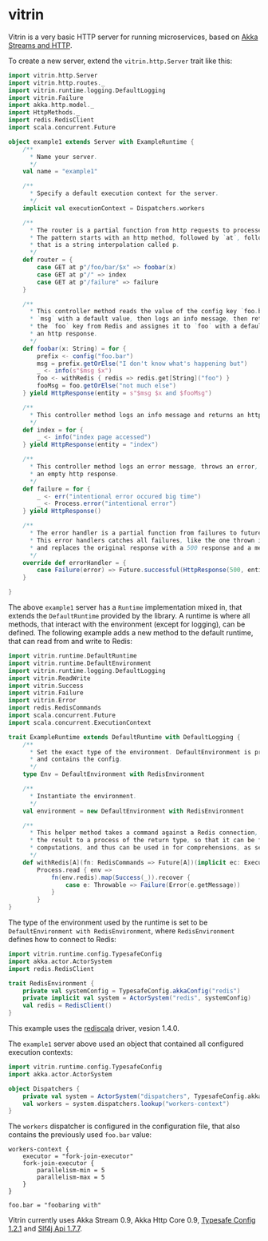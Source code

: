 vitrin
======

Vitrin is a very basic HTTP server for running microservices, based on [Akka Streams and HTTP](http://doc.akka.io/docs/akka-stream-and-http-experimental/0.9/).

To create a new server, extend the ```vitrin.http.Server``` trait like this:
```scala
import vitrin.http.Server
import vitrin.http.routes._
import vitrin.runtime.logging.DefaultLogging
import vitrin.Failure
import akka.http.model._
import HttpMethods._
import redis.RedisClient
import scala.concurrent.Future

object example1 extends Server with ExampleRuntime {
	/**
	  * Name your server.
	  */
	val name = "example1"

	/**
	  * Specify a default execution context for the server.
	  */
	implicit val executionContext = Dispatchers.workers

	/**
	  * The router is a partial function from http requests to processes of http responses.
	  * The pattern starts with an http method, followed by `at`, followed by a path pattern,
	  * that is a string interpolation called p.
	  */
	def router = {
		case GET at p"/foo/bar/$x" => foobar(x)
		case GET at p"/" => index
		case GET at p"/failure" => failure
	}

	/**
	  * This controller method reads the value of the config key `foo.bar`, assignes it to
	  * `msg` with a default value, then logs an info message, then retrieves the value of
	  * the `foo` key from Redis and assignes it to `foo` with a default value, and returns
	  * an http response.
	  */
	def foobar(x: String) = for {
		prefix <- config("foo.bar")
		msg = prefix.getOrElse("I don't know what's happening but")
		_ <- info(s"$msg $x")
		foo <- withRedis { redis => redis.get[String]("foo") }
		fooMsg = foo.getOrElse("not much else")
	} yield HttpResponse(entity = s"$msg $x and $fooMsg")

	/**
	  * This controller method logs an info message and returns an http response.
	  */
	def index = for {
		_ <- info("index page accessed")
	} yield HttpResponse(entity = "index")

	/**
	  * This controller method logs an error message, throws an error, and returns
	  * an empty http response.
	  */
	def failure = for {
		_ <- err("intentional error occured big time")
		_ <- Process.error("intentional error")
	} yield HttpResponse()

	/**
	  * The error handler is a partial function from failures to futures of http responses.
	  * This error handlers catches all failures, like the one thrown in the previous method,
	  * and replaces the original response with a 500 response and a message.
	  */
	override def errorHandler = {
		case Failure(error) => Future.successful(HttpResponse(500, entity = s"Something went wrong: ${error.message}"))
	}

}
```
The above ```example1``` server has a ```Runtime``` implementation mixed in, that extends the ```DefaultRuntime``` provided by the library. A runtime is where all methods, that interact with the environment (except for logging), can be defined. The following example adds a new method to the default runtime, that can read from and write to Redis:
```scala
import vitrin.runtime.DefaultRuntime
import vitrin.runtime.DefaultEnvironment
import vitrin.runtime.logging.DefaultLogging
import vitrin.ReadWrite
import vitrin.Success
import vitrin.Failure
import vitrin.Error
import redis.RedisCommands
import scala.concurrent.Future
import scala.concurrent.ExecutionContext

trait ExampleRuntime extends DefaultRuntime with DefaultLogging {
	/**
	  * Set the exact type of the environment. DefaultEnvironment is provided by the library,
	  * and contains the config.
	  */
	type Env = DefaultEnvironment with RedisEnvironment

	/**
	  * Instantiate the environment.
	  */
	val environment = new DefaultEnvironment with RedisEnvironment

	/**
	  * This helper method takes a command against a Redis connection, executes it, and lifts
	  * the result to a process of the return type, so that it can be flatmapped onto other
	  * computations, and thus can be used in for comprehensions, as seen in the previous example.
	  */
	def withRedis[A](fn: RedisCommands => Future[A])(implicit ec: ExecutionContext): Process[A] =
		Process.read { env =>
			fn(env.redis).map(Success(_)).recover {
				case e: Throwable => Failure(Error(e.getMessage))
			}
		}
}
```
The type of the environment used by the runtime is set to be ```DefaultEnvironment with RedisEnvironment```, where ```RedisEnvironment``` defines how to connect to Redis:
```scala
import vitrin.runtime.config.TypesafeConfig
import akka.actor.ActorSystem
import redis.RedisClient

trait RedisEnvironment {
	private val systemConfig = TypesafeConfig.akkaConfig("redis")
	private implicit val system = ActorSystem("redis", systemConfig)
	val redis = RedisClient()
}
```
This example uses the [rediscala](https://github.com/etaty/rediscala) driver, vesion 1.4.0.

The ```example1``` server above used an object that contained all configured execution contexts:
```scala
import vitrin.runtime.config.TypesafeConfig
import akka.actor.ActorSystem

object Dispatchers {
	private val system = ActorSystem("dispatchers", TypesafeConfig.akkaLoggingOff)
	val workers = system.dispatchers.lookup("workers-context")
}
```
The ```workers``` dispatcher is configured in the configuration file, that also contains the previously used ```foo.bar``` value:
```
workers-context {
	executor = "fork-join-executor"
	fork-join-executor {
		parallelism-min = 5
	    parallelism-max = 5
	}
}

foo.bar = "foobaring with"
```
Vitrin currently uses Akka Stream 0.9, Akka Http Core 0.9, [Typesafe Config 1.2.1](https://github.com/typesafehub/config) and [Slf4j Api 1.7.7](http://www.slf4j.org/).
